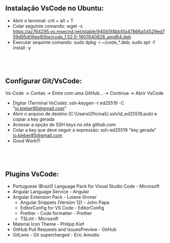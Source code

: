 ## Instalação VsCode no Ubuntu:

* Abrir o terminal: crtl + alt + T
* Colar seguinte comando: wget -c https://az764295.vo.msecnd.net/stable/940b5f4bb5fa47866a54529ed759d95d09ee80be/code_1.52.0-1607640828_amd64.deb
* Executar sequinte comando: sudo dpkg -i ~/code_*.deb; sudo apt -f install -y
## <br />

## Configurar Git/VsCode:

Vs-Code -> Contas -> Entre com uma GitHub... -> Continue -> Abrir VsCode

- Digitar (Terminal VsCode): ssh-keygen -t ed25519 -C "jo.kleber85@gmail.com"
- Abrir o arquivo de destino (C:\Users\Oficina5/.ssh/id_ed25519.pub) e copiar a key gerada
- Acessar a opção de SSH keys no site github.com
- Colar a key que deve seguir a expressão: ssh-ed25519 "key gerada" jo.kleber85@gmail.com
- Good Work!!!
## <br />

## Plugins VsCode:

* Portuguese (Brazil) Language Pack for Visual Studio Code - Microsoft
* Angular Language Service - Angular
* Angular Extension Pack - Loiane Groner
  - Angular Snippets (Version 12) - John Papa
  - EditorConfig for VS Code - EditorConfig
  - Prettier - Code formatter - Prettier
  - TSLint - Microsoft
* Material Icon Theme - Philipp Kief
* GitHub Pull Requests and IssuesPreview - GitHub
* GitLens - Git supercharged - Eric Amodio

## <br />
